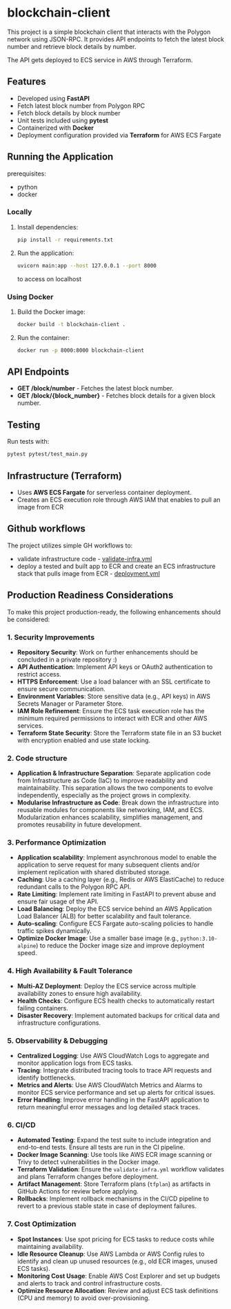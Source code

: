 # blockchain-client

This project is a simple blockchain client that interacts with the Polygon network using JSON-RPC. 
It provides API endpoints to fetch the latest block number and retrieve block details by number.

The API gets deployed to ECS service in AWS through Terraform.

## Features
- Developed using **FastAPI**
- Fetch latest block number from Polygon RPC
- Fetch block details by block number
- Unit tests included using **pytest**
- Containerized with **Docker**
- Deployment configuration provided via **Terraform** for AWS ECS Fargate

## Running the Application

prerequisites:
- python
- docker

### Locally
1. Install dependencies:
   ```sh
   pip install -r requirements.txt
   ```
2. Run the application:
   ```sh
   uvicorn main:app --host 127.0.0.1 --port 8000
   ```
   to access on localhost

### Using Docker
1. Build the Docker image:
   ```sh
   docker build -t blockchain-client .
   ```
2. Run the container:
   ```sh
   docker run -p 8000:8000 blockchain-client
   ```

## API Endpoints
- **GET /block/number** - Fetches the latest block number.
- **GET /block/{block_number}** - Fetches block details for a given block number.

## Testing
Run tests with:
```sh
pytest pytest/test_main.py
```

## Infrastructure (Terraform)
- Uses **AWS ECS Fargate** for serverless container deployment.
- Creates an ECS execution role through AWS IAM that enables to pull an image from ECR

## Github workflows
The project utilizes simple GH workflows to:
- validate infrastructure code - [validate-infra.yml](https://github.com/AugustBrzuzy/blockchain-client/blob/main/.github/workflows/validate-infra.yml)
- deploy a tested and built app to ECR and create an ECS infrastructure stack that pulls image from ECR - [deployment.yml](https://github.com/AugustBrzuzy/blockchain-client/blob/main/.github/workflows/deployment.yml)

## **Production Readiness Considerations**

To make this project production-ready, the following enhancements should be considered:

### **1. Security Improvements**
- **Repository Security**: Work on further enhancements should be concluded in a private repository :)
- **API Authentication**: Implement API keys or OAuth2 authentication to restrict access.
- **HTTPS Enforcement**: Use a load balancer with an SSL certificate to ensure secure communication.
- **Environment Variables**: Store sensitive data (e.g., API keys) in AWS Secrets Manager or Parameter Store.
- **IAM Role Refinement**: Ensure the ECS task execution role has the minimum required permissions to interact with ECR and other AWS services.
- **Terraform State Security**: Store the Terraform state file in an S3 bucket with encryption enabled and use state locking.

### **2. Code structure**
- **Application & Infrastructure Separation**: Separate application code from Infrastructure as Code (IaC) to improve readability and maintainability. This separation allows the two components to evolve independently, especially as the project grows in complexity.
- **Modularise Infrastructure as Code**: Break down the infrastructure into reusable modules for components like networking, IAM, and ECS. Modularization enhances scalability, simplifies management, and promotes reusability in future development.

### **3. Performance Optimization**
- **Application scalability**: Implement asynchronous model to enable the application to serve request for many subsequent clients and/or implement replication with shared distributed storage.
- **Caching**: Use a caching layer (e.g., Redis or AWS ElastiCache) to reduce redundant calls to the Polygon RPC API.
- **Rate Limiting**: Implement rate limiting in FastAPI to prevent abuse and ensure fair usage of the API.
- **Load Balancing**: Deploy the ECS service behind an AWS Application Load Balancer (ALB) for better scalability and fault tolerance.
- **Auto-scaling**: Configure ECS Fargate auto-scaling policies to handle traffic spikes dynamically.
- **Optimize Docker Image**: Use a smaller base image (e.g., `python:3.10-alpine`) to reduce the Docker image size and improve deployment speed.

### **4. High Availability & Fault Tolerance**
- **Multi-AZ Deployment**: Deploy the ECS service across multiple availability zones to ensure high availability.
- **Health Checks**: Configure ECS health checks to automatically restart failing containers.
- **Disaster Recovery**: Implement automated backups for critical data and infrastructure configurations.

### **5. Observability & Debugging**
- **Centralized Logging**: Use AWS CloudWatch Logs to aggregate and monitor application logs from ECS tasks.
- **Tracing**: Integrate distributed tracing tools to trace API requests and identify bottlenecks.
- **Metrics and Alerts**: Use AWS CloudWatch Metrics and Alarms to monitor ECS service performance and set up alerts for critical issues.
- **Error Handling**: Improve error handling in the FastAPI application to return meaningful error messages and log detailed stack traces.

### **6. CI/CD**
- **Automated Testing**: Expand the test suite to include integration and end-to-end tests. Ensure all tests are run in the CI pipeline.
- **Docker Image Scanning**: Use tools like AWS ECR image scanning or Trivy to detect vulnerabilities in the Docker image.
- **Terraform Validation**: Ensure the `validate-infra.yml` workflow validates and plans Terraform changes before deployment.
- **Artifact Management**: Store Terraform plans (`tfplan`) as artifacts in GitHub Actions for review before applying.
- **Rollbacks**: Implement rollback mechanisms in the CI/CD pipeline to revert to a previous stable state in case of deployment failures.

### **7. Cost Optimization**
- **Spot Instances**: Use spot pricing for ECS tasks to reduce costs while maintaining availability.
- **Idle Resource Cleanup**: Use AWS Lambda or AWS Config rules to identify and clean up unused resources (e.g., old ECR images, unused ECS tasks).
- **Monitoring Cost Usage**: Enable AWS Cost Explorer and set up budgets and alerts to track and control infrastructure costs.
- **Optimize Resource Allocation**: Review and adjust ECS task definitions (CPU and memory) to avoid over-provisioning.